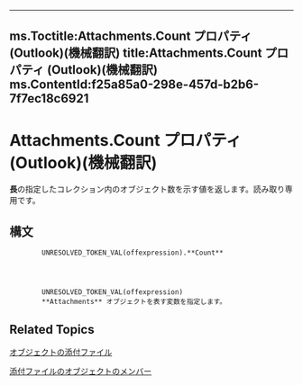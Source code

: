 

---
ms.Toctitle:Attachments.Count プロパティ (Outlook)(機械翻訳)
title:Attachments.Count プロパティ (Outlook)(機械翻訳)
ms.ContentId:f25a85a0-298e-457d-b2b6-7f7ec18c6921
---
# Attachments.Count プロパティ (Outlook)(機械翻訳)




**長**の指定したコレクション内のオブジェクト数を示す値を返します。読み取り専用です。

## 構文

            UNRESOLVED_TOKEN_VAL(offexpression).**Count**




            UNRESOLVED_TOKEN_VAL(offexpression)
            **Attachments** オブジェクトを表す変数を指定します。



## Related Topics

[オブジェクトの添付ファイル](4cc96a5f-a822-8ad5-6f61-e996bee8ba22.md)

[添付ファイルのオブジェクトのメンバー](cfdc1209-1b17-9b6c-122c-c07122d3aae1.md)




